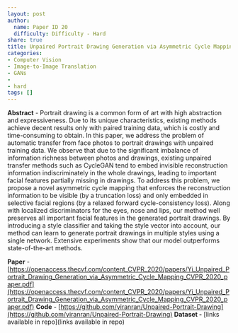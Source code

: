 ```yaml
---
layout: post
author:
  name: Paper ID 20
  difficulty: Difficulty - Hard
share: true
title: Unpaired Portrait Drawing Generation via Asymmetric Cycle Mapping
categories:
- Computer Vision
- Image-to-Image Translation
- GANs
- 
- hard
tags: []
---
```

**Abstract** - Portrait drawing is a common form of art with high abstraction and expressiveness. Due to its unique characteristics, existing methods achieve decent results only with paired training data, which is costly and time-consuming to obtain. In this paper, we address the problem of automatic transfer from face photos to portrait drawings with unpaired  training data. We observe that due to the significant imbalance of information richness between photos and drawings, existing unpaired transfer methods such as CycleGAN tend to embed invisible reconstruction information indiscriminately in the whole drawings, leading to important facial features partially missing in drawings. To address this problem, we propose a novel asymmetric cycle mapping that enforces the reconstruction information to be visible (by a truncation loss) and only embedded in selective facial regions (by a relaxed forward cycle-consistency loss). Along with localized discriminators for the eyes, nose and lips, our method well preserves all important facial features in the generated portrait drawings. By introducing a style classifier and taking the style vector into account, our method can learn to generate portrait drawings in multiple styles using a single network. Extensive experiments show that our model outperforms state-of-the-art methods.

**Paper** - [https://openaccess.thecvf.com/content_CVPR_2020/papers/Yi_Unpaired_Portrait_Drawing_Generation_via_Asymmetric_Cycle_Mapping_CVPR_2020_paper.pdf](https://openaccess.thecvf.com/content_CVPR_2020/papers/Yi_Unpaired_Portrait_Drawing_Generation_via_Asymmetric_Cycle_Mapping_CVPR_2020_paper.pdf)
**Code** - [https://github.com/yiranran/Unpaired-Portrait-Drawing](https://github.com/yiranran/Unpaired-Portrait-Drawing)
**Dataset -** [links available in repo](links available in repo)
    